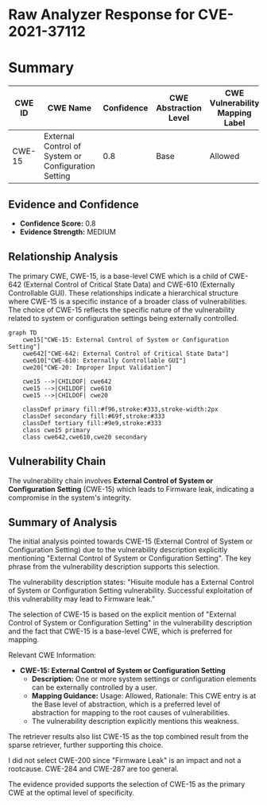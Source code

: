 # Raw Analyzer Response for CVE-2021-37112

# Summary
| CWE ID | CWE Name | Confidence | CWE Abstraction Level | CWE Vulnerability Mapping Label | CWE-Vulnerability Mapping Notes |
|---|---|---|---|---|---|
| CWE-15 | External Control of System or Configuration Setting | 0.8 | Base | Allowed | Primary CWE |

## Evidence and Confidence

*   **Confidence Score:** 0.8
*   **Evidence Strength:** MEDIUM

## Relationship Analysis
The primary CWE, CWE-15, is a base-level CWE which is a child of CWE-642 (External Control of Critical State Data) and CWE-610 (Externally Controllable GUI). These relationships indicate a hierarchical structure where CWE-15 is a specific instance of a broader class of vulnerabilities. The choice of CWE-15 reflects the specific nature of the vulnerability related to system or configuration settings being externally controlled.

```mermaid
graph TD
    cwe15["CWE-15: External Control of System or Configuration Setting"]
    cwe642["CWE-642: External Control of Critical State Data"]
    cwe610["CWE-610: Externally Controllable GUI"]
    cwe20["CWE-20: Improper Input Validation"]

    cwe15 -->|CHILDOF| cwe642
    cwe15 -->|CHILDOF| cwe610
    cwe15 -->|CHILDOF| cwe20
    
    classDef primary fill:#f96,stroke:#333,stroke-width:2px
    classDef secondary fill:#69f,stroke:#333
    classDef tertiary fill:#9e9,stroke:#333
    class cwe15 primary
    class cwe642,cwe610,cwe20 secondary
```

## Vulnerability Chain
The vulnerability chain involves **External Control of System or Configuration Setting** (CWE-15) which leads to Firmware leak, indicating a compromise in the system's integrity.

## Summary of Analysis
The initial analysis pointed towards CWE-15 (External Control of System or Configuration Setting) due to the vulnerability description explicitly mentioning "External Control of System or Configuration Setting". The key phrase from the vulnerability description supports this selection.

The vulnerability description states: "Hisuite module has a External Control of System or Configuration Setting vulnerability. Successful exploitation of this vulnerability may lead to Firmware leak."

The selection of CWE-15 is based on the explicit mention of "External Control of System or Configuration Setting" in the vulnerability description and the fact that CWE-15 is a base-level CWE, which is preferred for mapping.

Relevant CWE Information:
*   **CWE-15: External Control of System or Configuration Setting**
    *   **Description:** One or more system settings or configuration elements can be externally controlled by a user.
    *   **Mapping Guidance:** Usage: Allowed, Rationale: This CWE entry is at the Base level of abstraction, which is a preferred level of abstraction for mapping to the root causes of vulnerabilities.
    *   The vulnerability description explicitly mentions this weakness.

The retriever results also list CWE-15 as the top combined result from the sparse retriever, further supporting this choice.

I did not select CWE-200 since "Firmware Leak" is an impact and not a rootcause. CWE-284 and CWE-287 are too general.

The evidence provided supports the selection of CWE-15 as the primary CWE at the optimal level of specificity.
